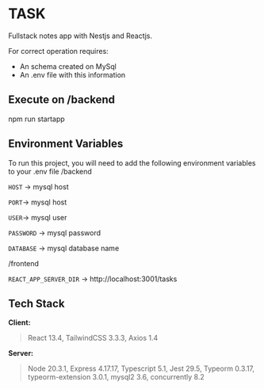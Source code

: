 
# TASK

Fullstack notes app with Nestjs and Reactjs.

For correct operation requires:

- An schema created on MySql
- An .env file with this information

## Execute on /backend

npm run startapp


## Environment Variables

To run this project, you will need to add the following environment variables to your .env file
/backend

`HOST` -> mysql host 

`PORT`-> mysql host 

`USER`-> mysql user 

`PASSWORD` -> mysql password

`DATABASE` -> mysql database name

/frontend

`REACT_APP_SERVER_DIR` ->  http://localhost:3001/tasks


## Tech Stack

**Client:** 
> React 13.4,  TailwindCSS 3.3.3, Axios 1.4

**Server:**
> Node 20.3.1, Express 4.17.17, Typescript 5.1, Jest 29.5, Typeorm 0.3.17, typeorm-extension 3.0.1, mysql2 3.6, concurrently 8.2

